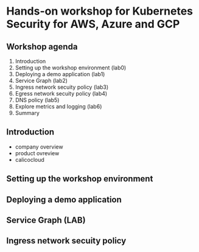 # Hands-on workshop for Kubernetes Security for AWS, Azure and GCP
## Workshop agenda
1. Introduction
1. Setting up the workshop environment (lab0)
2. Deploying a demo application (lab1)
3. Service Graph (lab2)
4. Ingress network secuity policy (lab3)
5. Egress network secuity policy (lab4)
6. DNS policy (lab5)
7. Explore metrics and logging (lab6)
8. Summary


## Introduction
* company overview
* product ovreview
* calicocloud

## Setting up the workshop environment 

## Deploying a demo application

## Service Graph (LAB)

## Ingress network secuity policy



